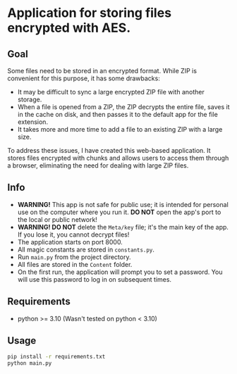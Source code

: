# Application for storing files encrypted with AES.

## Goal

Some files need to be stored in an encrypted format. While ZIP is convenient for this purpose, it has some drawbacks:

- It may be difficult to sync a large encrypted ZIP file with another storage.
- When a file is opened from a ZIP, the ZIP decrypts the entire file, saves it in the cache on disk, and then passes it
  to the default app for the file extension.
- It takes more and more time to add a file to an existing ZIP with a large size.

To address these issues, I have created this web-based application. It stores files encrypted with chunks and allows
users to access them through a browser, eliminating the need for dealing with large ZIP files.

## Info

- **WARNING!** This app is not safe for public use; it is intended for personal use on the computer where you run it.
  **DO NOT** open the app's port to the local or public network!
- **WARNING! DO NOT** delete the `Meta/key` file; it's the main key of the app. If you lose it, you cannot decrypt
  files!
- The application starts on port 8000.
- All magic constants are stored in `constants.py`.
- Run `main.py` from the project directory.
- All files are stored in the `Content` folder.
- On the first run, the application will prompt you to set a password. You will use this password to log in on
  subsequent times.

## Requirements

- python >= 3.10 (Wasn't tested on python < 3.10) 

## Usage

```sh
pip install -r requirements.txt
python main.py
```
